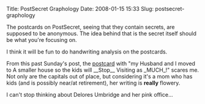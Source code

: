 Title: PostSecret Graphology
Date: 2008-01-15 15:33
Slug: postsecret-graphology

The postcards on PostSecret, seeing that they contain secrets, are
supposed to be anonymous. The idea behind that is the secret itself
should be what you're focusing on.

I think it will be fun to do handwriting analysis on the postcards.

From this past Sunday's post, the
[postcard](/files/postsecret-graphology/ef0f5-caged.jpg)
with "my Husband and I moved to A smaller house so the kids will
\_\_Stop\_\_ Visiting as \_MUCH\_!" scares me. Not only are the capitals
out of place, but considering it's a mom who has kids (and is possibly
near/at retirement), her writing is <span
style="font-weight:bold;">really</span> flowery.

I can't stop thinking about Delores Umbridge and her pink office...

